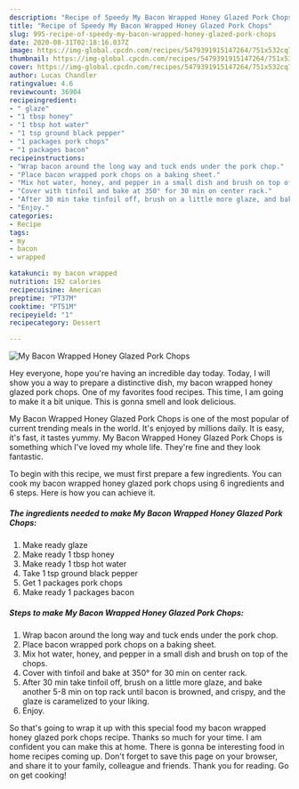 ```yaml
---
description: "Recipe of Speedy My Bacon Wrapped Honey Glazed Pork Chops"
title: "Recipe of Speedy My Bacon Wrapped Honey Glazed Pork Chops"
slug: 995-recipe-of-speedy-my-bacon-wrapped-honey-glazed-pork-chops
date: 2020-08-31T02:18:16.037Z
image: https://img-global.cpcdn.com/recipes/5479391915147264/751x532cq70/my-bacon-wrapped-honey-glazed-pork-chops-recipe-main-photo.jpg
thumbnail: https://img-global.cpcdn.com/recipes/5479391915147264/751x532cq70/my-bacon-wrapped-honey-glazed-pork-chops-recipe-main-photo.jpg
cover: https://img-global.cpcdn.com/recipes/5479391915147264/751x532cq70/my-bacon-wrapped-honey-glazed-pork-chops-recipe-main-photo.jpg
author: Lucas Chandler
ratingvalue: 4.6
reviewcount: 36904
recipeingredient:
- " glaze"
- "1 tbsp honey"
- "1 tbsp hot water"
- "1 tsp ground black pepper"
- "1 packages pork chops"
- "1 packages bacon"
recipeinstructions:
- "Wrap bacon around the long way and tuck ends under the pork chop."
- "Place bacon wrapped pork chops on a baking sheet."
- "Mix hot water, honey, and pepper in a small dish and brush on top of the chops."
- "Cover with tinfoil and bake at 350° for 30 min on center rack."
- "After 30 min take tinfoil off, brush on a little more glaze, and bake another 5-8 min on top rack until bacon is browned, and crispy, and the glaze is caramelized to your liking."
- "Enjoy."
categories:
- Recipe
tags:
- my
- bacon
- wrapped

katakunci: my bacon wrapped 
nutrition: 192 calories
recipecuisine: American
preptime: "PT37M"
cooktime: "PT51M"
recipeyield: "1"
recipecategory: Dessert

---
```



![My Bacon Wrapped Honey Glazed Pork Chops](https://img-global.cpcdn.com/recipes/5479391915147264/751x532cq70/my-bacon-wrapped-honey-glazed-pork-chops-recipe-main-photo.jpg)

Hey everyone, hope you're having an incredible day today. Today, I will show you a way to prepare a distinctive dish, my bacon wrapped honey glazed pork chops. One of my favorites food recipes. This time, I am going to make it a bit unique. This is gonna smell and look delicious.

My Bacon Wrapped Honey Glazed Pork Chops is one of the most popular of current trending meals in the world. It's enjoyed by millions daily. It is easy, it's fast, it tastes yummy. My Bacon Wrapped Honey Glazed Pork Chops is something which I've loved my whole life. They're fine and they look fantastic.




To begin with this recipe, we must first prepare a few ingredients. You can cook my bacon wrapped honey glazed pork chops using 6 ingredients and 6 steps. Here is how you can achieve it.

<!--inarticleads1-->

##### The ingredients needed to make My Bacon Wrapped Honey Glazed Pork Chops:

1. Make ready  glaze
1. Make ready 1 tbsp honey
1. Make ready 1 tbsp hot water
1. Take 1 tsp ground black pepper
1. Get 1 packages pork chops
1. Make ready 1 packages bacon




<!--inarticleads2-->

##### Steps to make My Bacon Wrapped Honey Glazed Pork Chops:

1. Wrap bacon around the long way and tuck ends under the pork chop.
1. Place bacon wrapped pork chops on a baking sheet.
1. Mix hot water, honey, and pepper in a small dish and brush on top of the chops.
1. Cover with tinfoil and bake at 350° for 30 min on center rack.
1. After 30 min take tinfoil off, brush on a little more glaze, and bake another 5-8 min on top rack until bacon is browned, and crispy, and the glaze is caramelized to your liking.
1. Enjoy.




So that's going to wrap it up with this special food my bacon wrapped honey glazed pork chops recipe. Thanks so much for your time. I am confident you can make this at home. There is gonna be interesting food in home recipes coming up. Don't forget to save this page on your browser, and share it to your family, colleague and friends. Thank you for reading. Go on get cooking!
